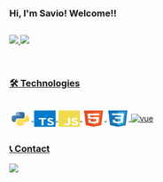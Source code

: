### Hi, I'm Savio! Welcome!! 

##

<div>
<a href="https://github.com/SavioMessias">
<img height="180em" src="https://github-readme-stats-sigma-five.vercel.app/api/top-langs/?username=SavioMessias&layout=compact&langs_count=7&theme=algolia"/>
<img height="180em" src="https://github-readme-stats-sigma-five.vercel.app/api?username=SavioMessias&show_icons=true&theme=algolia&include_all_commits=true&count_private=true"/>
</div>

<br>
  <h1></h1>
  <h3>🛠️ Technologies</h3>
  <div style="display: inline_block"><br/>
    <img align="center" alt="python" height="30" width="40" src="https://raw.githubusercontent.com/devicons/devicon/master/icons/python/python-original.svg">
    <img align="center" alt="ts" height="30" width="40" src="https://raw.githubusercontent.com/devicons/devicon/master/icons/typescript/typescript-plain.svg">
    <img align="center" alt="js" height="30" width="40" src="https://raw.githubusercontent.com/devicons/devicon/master/icons/javascript/javascript-plain.svg">
    <img align="center" alt="html" height="30" width="40" src="https://raw.githubusercontent.com/devicons/devicon/master/icons/html5/html5-original.svg">
    <img align="center" alt="css" height="30" width="40" src="https://raw.githubusercontent.com/devicons/devicon/master/icons/css3/css3-original.svg">
    <img align="center" alt="vue" height="30" width="40" src="https://camo.githubusercontent.com/077997d77bfa74b144c9e286e65143b4edc547dc948098491264bb2dde282d6b/68747470733a2f2f63646e2e6a7364656c6976722e6e65742f67682f64657669636f6e732f64657669636f6e2f69636f6e732f7675656a732f7675656a732d6f726967696e616c2e737667">
</div>

##
###  📞 Contact
<div>
  <a href="https://www.linkedin.com/in/kayquemessias/" target="_blank"><img src="https://img.shields.io/badge/LinkedIn-0077B5?style=for-the-badge&logo=linkedin"  /></a>
</div>

##
